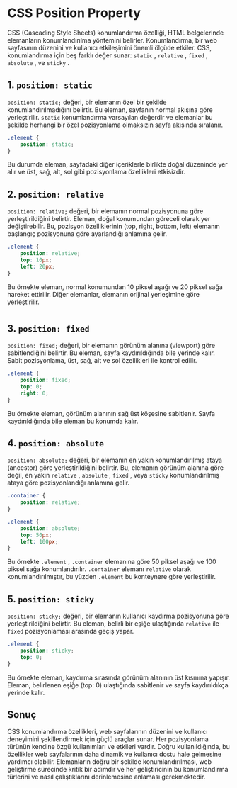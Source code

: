 # CSS Position Property

CSS (Cascading Style Sheets) konumlandırma özelliği, HTML belgelerinde elemanların konumlandırılma yöntemini belirler. Konumlandırma, bir web sayfasının düzenini ve kullanıcı etkileşimini önemli ölçüde etkiler. CSS, konumlandırma için beş farklı değer sunar: `static` , `relative` , `fixed` , `absolute` , ve `sticky` .

## 1. `position: static`

`position: static;` değeri, bir elemanın özel bir şekilde konumlandırılmadığını belirtir. Bu eleman, sayfanın normal akışına göre yerleştirilir. `static` konumlandırma varsayılan değerdir ve elemanlar bu şekilde herhangi bir özel pozisyonlama olmaksızın sayfa akışında sıralanır.

```css
.element {
    position: static;
}
```

Bu durumda eleman, sayfadaki diğer içeriklerle birlikte doğal düzeninde yer alır ve üst, sağ, alt, sol gibi pozisyonlama özellikleri etkisizdir.

## 2. `position: relative`

`position: relative;` değeri, bir elemanın normal pozisyonuna göre yerleştirildiğini belirtir. Eleman, doğal konumundan göreceli olarak yer değiştirebilir. Bu, pozisyon özelliklerinin (top, right, bottom, left) elemanın başlangıç pozisyonuna göre ayarlandığı anlamına gelir.

```css
.element {
    position: relative;
    top: 10px;
    left: 20px;
}
```

Bu örnekte eleman, normal konumundan 10 piksel aşağı ve 20 piksel sağa hareket ettirilir. Diğer elemanlar, elemanın orijinal yerleşimine göre yerleştirilir.

#

## 3. `position: fixed`

`position: fixed;` değeri, bir elemanın görünüm alanına (viewport) göre sabitlendiğini belirtir. Bu eleman, sayfa kaydırıldığında bile yerinde kalır. Sabit pozisyonlama, üst, sağ, alt ve sol özellikleri ile kontrol edilir.

```css
.element {
    position: fixed;
    top: 0;
    right: 0;
}
```

Bu örnekte eleman, görünüm alanının sağ üst köşesine sabitlenir. Sayfa kaydırıldığında bile eleman bu konumda kalır.

## 4. `position: absolute`

`position: absolute;` değeri, bir elemanın en yakın konumlandırılmış ataya (ancestor) göre yerleştirildiğini belirtir. Bu, elemanın görünüm alanına göre değil, en yakın `relative` , `absolute` , `fixed` , veya `sticky` konumlandırılmış ataya göre pozisyonlandığı anlamına gelir.

```css
.container {
    position: relative;
}

.element {
    position: absolute;
    top: 50px;
    left: 100px;
}
```

Bu örnekte `.element` , `.container` elemanına göre 50 piksel aşağı ve 100 piksel sağa konumlandırılır. `.container` elemanı `relative` olarak konumlandırılmıştır, bu yüzden `.element` bu konteynere göre yerleştirilir.

## 5. `position: sticky`

`position: sticky;` değeri, bir elemanın kullanıcı kaydırma pozisyonuna göre yerleştirildiğini belirtir. Bu eleman, belirli bir eşiğe ulaştığında `relative` ile `fixed` pozisyonlaması arasında geçiş yapar.

```css
.element {
    position: sticky;
    top: 0;
}
```

Bu örnekte eleman, kaydırma sırasında görünüm alanının üst kısmına yapışır. Eleman, belirlenen eşiğe (top: 0) ulaştığında sabitlenir ve sayfa kaydırıldıkça yerinde kalır.

## Sonuç

CSS konumlandırma özellikleri, web sayfalarının düzenini ve kullanıcı deneyimini şekillendirmek için güçlü araçlar sunar. Her pozisyonlama türünün kendine özgü kullanımları ve etkileri vardır. Doğru kullanıldığında, bu özellikler web sayfalarının daha dinamik ve kullanıcı dostu hale gelmesine yardımcı olabilir. Elemanların doğru bir şekilde konumlandırılması, web geliştirme sürecinde kritik bir adımdır ve her geliştiricinin bu konumlandırma türlerini ve nasıl çalıştıklarını derinlemesine anlaması gerekmektedir.
